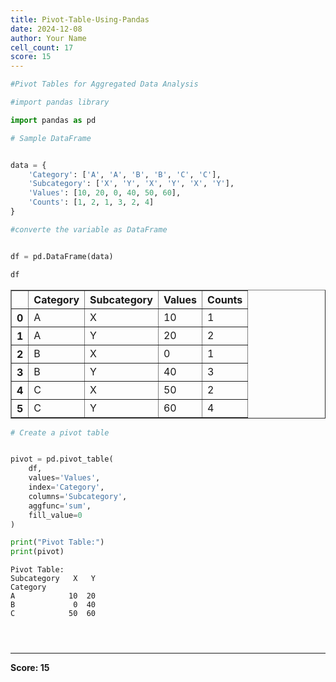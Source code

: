 ```yaml
---
title: Pivot-Table-Using-Pandas
date: 2024-12-08
author: Your Name
cell_count: 17
score: 15
---
```


```python
#Pivot Tables for Aggregated Data Analysis
```


```python
#import pandas library
```


```python
import pandas as pd
```


```python
# Sample DataFrame
```


```python

```


```python
data = {
    'Category': ['A', 'A', 'B', 'B', 'C', 'C'],
    'Subcategory': ['X', 'Y', 'X', 'Y', 'X', 'Y'],
    'Values': [10, 20, 0, 40, 50, 60],
    'Counts': [1, 2, 1, 3, 2, 4]
}
```


```python
#converte the variable as DataFrame
```


```python

```


```python
df = pd.DataFrame(data)
```


```python
df
```




<div>
<style scoped>
    .dataframe tbody tr th:only-of-type {
        vertical-align: middle;
    }

    .dataframe tbody tr th {
        vertical-align: top;
    }

    .dataframe thead th {
        text-align: right;
    }
</style>
<table border="1" class="dataframe">
  <thead>
    <tr style="text-align: right;">
      <th></th>
      <th>Category</th>
      <th>Subcategory</th>
      <th>Values</th>
      <th>Counts</th>
    </tr>
  </thead>
  <tbody>
    <tr>
      <th>0</th>
      <td>A</td>
      <td>X</td>
      <td>10</td>
      <td>1</td>
    </tr>
    <tr>
      <th>1</th>
      <td>A</td>
      <td>Y</td>
      <td>20</td>
      <td>2</td>
    </tr>
    <tr>
      <th>2</th>
      <td>B</td>
      <td>X</td>
      <td>0</td>
      <td>1</td>
    </tr>
    <tr>
      <th>3</th>
      <td>B</td>
      <td>Y</td>
      <td>40</td>
      <td>3</td>
    </tr>
    <tr>
      <th>4</th>
      <td>C</td>
      <td>X</td>
      <td>50</td>
      <td>2</td>
    </tr>
    <tr>
      <th>5</th>
      <td>C</td>
      <td>Y</td>
      <td>60</td>
      <td>4</td>
    </tr>
  </tbody>
</table>
</div>




```python
# Create a pivot table
```


```python

```


```python
pivot = pd.pivot_table(
    df, 
    values='Values', 
    index='Category', 
    columns='Subcategory', 
    aggfunc='sum', 
    fill_value=0
)
```


```python
print("Pivot Table:")
print(pivot)
```

    Pivot Table:
    Subcategory   X   Y
    Category           
    A            10  20
    B             0  40
    C            50  60



```python

```


```python

```


```python

```


---
**Score: 15**
